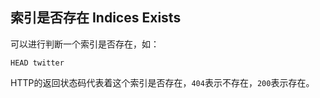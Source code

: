 ##  索引是否存在 Indices Exists

可以进行判断一个索引是否存在，如：
    
    
    HEAD twitter

HTTP的返回状态码代表着这个索引是否存在，`404`表示不存在，`200`表示存在。

